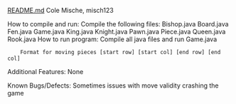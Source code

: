 [README.md](https://github.com/user-attachments/files/21704793/README.md)
Cole Mische, misch123

How to compile and run:
Compile the following files:
Bishop.java
Board.java
Fen.java
Game.java
King.java
Knight.java
Pawn.java
Piece.java
Queen.java
Rook.java
How to run program:
Compile all java files and run Game.java

        Format for moving pieces [start row] [start col] [end row] [end col]

Additional Features:
None

Known Bugs/Defects:
Sometimes issues with move validity crashing the game
